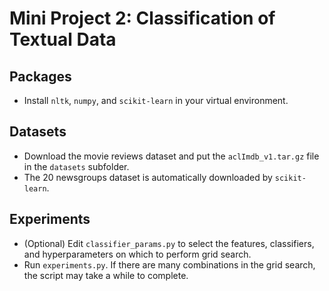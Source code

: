 # Mini Project 2: Classification of Textual Data

## Packages

- Install `nltk`, `numpy`, and `scikit-learn` in your virtual environment.

## Datasets

- Download the movie reviews dataset and put the `aclImdb_v1.tar.gz` file in the `datasets` subfolder.
- The 20 newsgroups dataset is automatically downloaded by `scikit-learn`.

## Experiments

- (Optional) Edit `classifier_params.py` to select the features, classifiers, and hyperparameters on which to perform grid search.
- Run `experiments.py`. If there are many combinations in the grid search, the script may take a while to complete.
